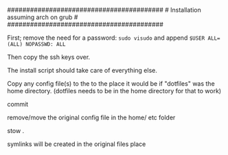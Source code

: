 #########################################
\#  Installation assuming arch on grub  #
#########################################

First; remove the need for a password:
```sudo visudo```
and append
```$USER ALL=(ALL) NOPASSWD: ALL```

Then copy the ssh keys over.

The install script should take care of everything else.

Copy any config file(s) to the to the place it would be if "dotfiles" was the home directory. (dotfiles needs to be in the home directory for that to work)

commit

remove/move the original config file in the home/ etc folder

stow .

symlinks will be created in the original files place

